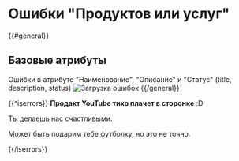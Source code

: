 # Ошибки "Продуктов или услуг"

{{#general}}
## Базовые атрибуты
Ошибки в атрибуте "Наименование", "Описание" и "Статус" (title, description, status)
![Загрузка ошибок](@entity/kadzo.v2023.products/validation.base_attrib?domain={{domain}})
{{/general}}


{{^iserrors}}
**Продакт YouTube тихо плачет в сторонке** :D

Ты делаешь нас счастливыми. 

Может быть подарим тебе футболку, но это не точно.

{{/iserrors}}